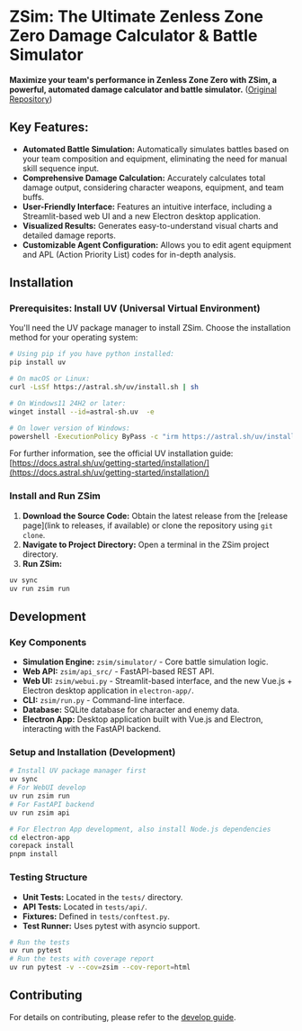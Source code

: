 # ZSim: The Ultimate Zenless Zone Zero Damage Calculator & Battle Simulator

**Maximize your team's performance in Zenless Zone Zero with ZSim, a powerful, automated damage calculator and battle simulator.** ([Original Repository](https://github.com/ZZZSimulator/ZSim))

## Key Features:

*   **Automated Battle Simulation:** Automatically simulates battles based on your team composition and equipment, eliminating the need for manual skill sequence input.
*   **Comprehensive Damage Calculation:** Accurately calculates total damage output, considering character weapons, equipment, and team buffs.
*   **User-Friendly Interface:** Features an intuitive interface, including a Streamlit-based web UI and a new Electron desktop application.
*   **Visualized Results:** Generates easy-to-understand visual charts and detailed damage reports.
*   **Customizable Agent Configuration:** Allows you to edit agent equipment and APL (Action Priority List) codes for in-depth analysis.

## Installation

### Prerequisites: Install UV (Universal Virtual Environment)

You'll need the UV package manager to install ZSim.  Choose the installation method for your operating system:

```bash
# Using pip if you have python installed:
pip install uv
```

```bash
# On macOS or Linux:
curl -LsSf https://astral.sh/uv/install.sh | sh
```

```bash
# On Windows11 24H2 or later:
winget install --id=astral-sh.uv  -e
```

```bash
# On lower version of Windows:
powershell -ExecutionPolicy ByPass -c "irm https://astral.sh/uv/install.ps1 | iex"
```

For further information, see the official UV installation guide: [https://docs.astral.sh/uv/getting-started/installation/](https://docs.astral.sh/uv/getting-started/installation/)

### Install and Run ZSim

1.  **Download the Source Code:** Obtain the latest release from the [release page](link to releases, if available) or clone the repository using `git clone`.
2.  **Navigate to Project Directory:** Open a terminal in the ZSim project directory.
3.  **Run ZSim:**

```bash
uv sync
uv run zsim run
```

## Development

### Key Components

*   **Simulation Engine:**  `zsim/simulator/` - Core battle simulation logic.
*   **Web API:** `zsim/api_src/` - FastAPI-based REST API.
*   **Web UI:** `zsim/webui.py` - Streamlit-based interface, and the new Vue.js + Electron desktop application in `electron-app/`.
*   **CLI:** `zsim/run.py` - Command-line interface.
*   **Database:** SQLite database for character and enemy data.
*   **Electron App:** Desktop application built with Vue.js and Electron, interacting with the FastAPI backend.

### Setup and Installation (Development)

```bash
# Install UV package manager first
uv sync
# For WebUI develop
uv run zsim run
# For FastAPI backend
uv run zsim api

# For Electron App development, also install Node.js dependencies
cd electron-app
corepack install
pnpm install
```

### Testing Structure

*   **Unit Tests:** Located in the `tests/` directory.
*   **API Tests:** Located in `tests/api/`.
*   **Fixtures:** Defined in `tests/conftest.py`.
*   **Test Runner:** Uses pytest with asyncio support.

```bash
# Run the tests
uv run pytest
# Run the tests with coverage report
uv run pytest -v --cov=zsim --cov-report=html
```

##  Contributing

For details on contributing, please refer to the [develop guide](https://github.com/ZZZSimulator/ZSim/wiki/%E8%B4%A1%E7%8C%AE%E6%8C%87%E5%8D%97-Develop-Guide).
